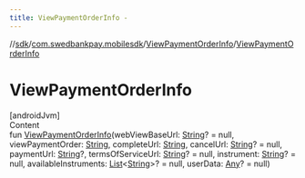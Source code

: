 ```yaml
---
title: ViewPaymentOrderInfo -
---
```

//[sdk](../../../index)/[com.swedbankpay.mobilesdk](../index)/[ViewPaymentOrderInfo](index)/[ViewPaymentOrderInfo](-view-payment-order-info)



# ViewPaymentOrderInfo  
[androidJvm]  
Content  
fun [ViewPaymentOrderInfo](-view-payment-order-info)(webViewBaseUrl: [String](https://kotlinlang.org/api/latest/jvm/stdlib/kotlin/-string/index.html)? = null, viewPaymentOrder: [String](https://kotlinlang.org/api/latest/jvm/stdlib/kotlin/-string/index.html), completeUrl: [String](https://kotlinlang.org/api/latest/jvm/stdlib/kotlin/-string/index.html), cancelUrl: [String](https://kotlinlang.org/api/latest/jvm/stdlib/kotlin/-string/index.html)? = null, paymentUrl: [String](https://kotlinlang.org/api/latest/jvm/stdlib/kotlin/-string/index.html)?, termsOfServiceUrl: [String](https://kotlinlang.org/api/latest/jvm/stdlib/kotlin/-string/index.html)? = null, instrument: [String](https://kotlinlang.org/api/latest/jvm/stdlib/kotlin/-string/index.html)? = null, availableInstruments: [List](https://kotlinlang.org/api/latest/jvm/stdlib/kotlin.collections/-list/index.html)<[String](https://kotlinlang.org/api/latest/jvm/stdlib/kotlin/-string/index.html)>? = null, userData: [Any](https://kotlinlang.org/api/latest/jvm/stdlib/kotlin/-any/index.html)? = null)  




